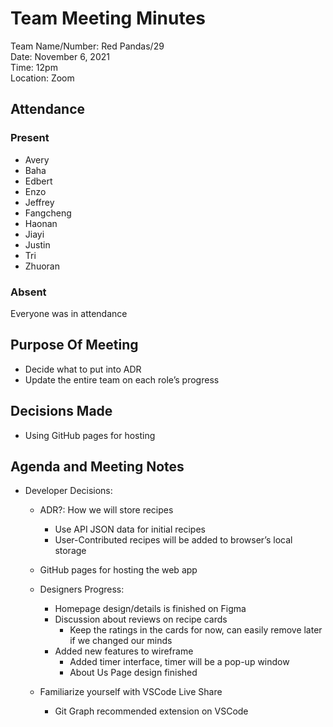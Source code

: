 # Team Meeting Minutes #

Team Name/Number: Red Pandas/29  
Date: November 6, 2021  
Time: 12pm  
Location: Zoom

## Attendance

### Present
- Avery
- Baha
- Edbert
- Enzo
- Jeffrey
- Fangcheng
- Haonan
- Jiayi
- Justin
- Tri
- Zhuoran

### Absent

Everyone was in attendance

## Purpose Of Meeting
- Decide what to put into ADR
- Update the entire team on each role’s progress

## Decisions Made
- Using GitHub pages for hosting

## Agenda and Meeting Notes
- Developer Decisions:
  - ADR?: How we will store recipes
    - Use API JSON data for initial recipes
    - User-Contributed recipes will be added to browser’s local storage
  - GitHub pages for hosting the web app
  - Designers Progress:
      - Homepage design/details is finished on Figma
      - Discussion about reviews on recipe cards
        - Keep the ratings in the cards for now, can easily remove later if we changed our minds
      - Added new features to wireframe
        - Added timer interface, timer will be a pop-up window
        - About Us Page design finished

  - Familiarize yourself with VSCode Live Share
    - Git Graph recommended extension on VSCode
